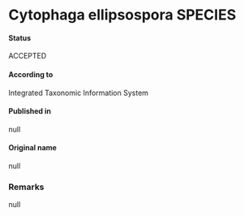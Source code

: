 # Cytophaga ellipsospora SPECIES

#### Status
ACCEPTED

#### According to
Integrated Taxonomic Information System

#### Published in
null

#### Original name
null

### Remarks
null